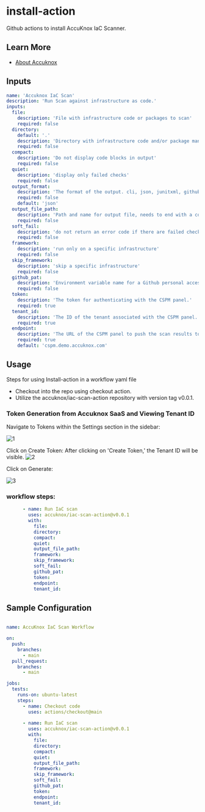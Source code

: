 # install-action

Github actions to install AccuKnox IaC Scanner.

## Learn More

- [About Accuknox](https://www.accuknox.com/)

## Inputs

```yaml
name: 'Accuknox IaC Scan'
description: 'Run Scan against infrastructure as code.'
inputs:
  file:
    description: 'File with infrastructure code or packages to scan'
    required: false
  directory:
    default: '.'
    description: 'Directory with infrastructure code and/or package manager files to scan'
    required: false
  compact:
    description: 'Do not display code blocks in output'
    required: false
  quiet:
    description: 'display only failed checks'
    required: false
  output_format:
    description: 'The format of the output. cli, json, junitxml, github_failed_only, or sarif (comma separated)'
    required: false
    default: 'json'
  output_file_path:
    description: 'Path and name for output file, needs to end with a comma for a single output format'
    required: false
  soft_fail:
    description: 'do not return an error code if there are failed checks'
    required: false
  framework:
    description: 'run only on a specific infrastructure'
    required: false
  skip_framework:
    description: 'skip a specific infrastructure'
    required: false
  github_pat:
    description: 'Environment variable name for a Github personal access token for scanning external modules sourced from private repositories'
    required: false
  token:
    description: 'The token for authenticating with the CSPM panel.'
    required: true
  tenant_id:
    description: 'The ID of the tenant associated with the CSPM panel.'
    required: true
  endpoint:
    description: 'The URL of the CSPM panel to push the scan results to.'
    required: true
    default: 'cspm.demo.accuknox.com'
```

## Usage

Steps for using Install-action in a workflow yaml file 
- Checkout into the repo using checkout action.
- Utilize the accuknox/iac-scan-action repository with version tag v0.0.1.

### Token Generation from Accuknox SaaS and Viewing Tenant ID

Navigate to Tokens within the Settings section in the sidebar:

![1](https://github.com/udit-uniyal/iac-scan-action/assets/115368361/e3916e08-ab5c-46da-8504-d47778f7d6a8)

Click on Create Token: 
After clicking on 'Create Token,' the Tenant ID will be visible.
![2](https://github.com/udit-uniyal/iac-scan-action/assets/115368361/b49e25dd-fca0-458e-84d3-48de152ef57d)


Click on Generate:

![3](https://github.com/udit-uniyal/iac-scan-action/assets/115368361/11a2b277-649d-4ef7-b51f-861e8b947b59)


### workflow steps:

```yaml
      - name: Run IaC scan
        uses: accuknox/iac-scan-action@v0.0.1
        with:
          file:
          directory:
          compact:            
          quiet:                
          output_file_path: 
          framework: 
          skip_framework: 
          soft_fail:         
          github_pat: 
          token: 
          endpoint: 
          tenant_id: 
```


## Sample Configuration 

```yaml

name: AccuKnox IaC Scan Workflow

on:
  push:
    branches:
      - main
  pull_request:
    branches:
      - main

jobs:
  tests:
    runs-on: ubuntu-latest
    steps:
      - name: Checkout code
        uses: actions/checkout@main
      
      - name: Run IaC scan
        uses: accuknox/iac-scan-action@v0.0.1
        with:
          file: 
          directory: 
          compact: 
          quiet: 
          output_file_path:
          framework: 
          skip_framework: 
          soft_fail:
          github_pat: 
          token: 
          endpoint: 
          tenant_id:

```
